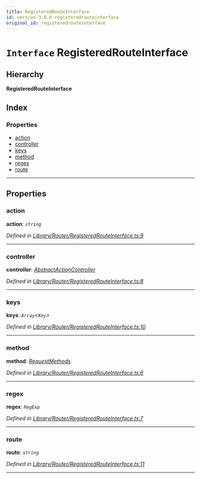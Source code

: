 ```yaml
---
title: RegisteredRouteInterface
id: version-3.0.0-registeredrouteinterface
original_id: registeredrouteinterface
---
```


# `Interface` RegisteredRouteInterface

## Hierarchy

**RegisteredRouteInterface**

## Index

### Properties

* [action](registeredrouteinterface#action)
* [controller](registeredrouteinterface#controller)
* [keys](registeredrouteinterface#keys)
* [method](registeredrouteinterface#method)
* [regex](registeredrouteinterface#regex)
* [route](registeredrouteinterface#route)

---

## Properties

<a id="action"></a>

###  action

**action**: *`string`*

*Defined in [Library/Router/RegisteredRouteInterface.ts:9](https://github.com/Rawphs/stix/blob/f097835/src/Library/Router/RegisteredRouteInterface.ts#L9)*

___
<a id="controller"></a>

###  controller

**controller**: *[AbstractActionController](../classes/abstractactioncontroller)*

*Defined in [Library/Router/RegisteredRouteInterface.ts:8](https://github.com/Rawphs/stix/blob/f097835/src/Library/Router/RegisteredRouteInterface.ts#L8)*

___
<a id="keys"></a>

###  keys

**keys**: *`Array`<`Key`>*

*Defined in [Library/Router/RegisteredRouteInterface.ts:10](https://github.com/Rawphs/stix/blob/f097835/src/Library/Router/RegisteredRouteInterface.ts#L10)*

___
<a id="method"></a>

###  method

**method**: *[RequestMethods](../enums/requestmethods)*

*Defined in [Library/Router/RegisteredRouteInterface.ts:6](https://github.com/Rawphs/stix/blob/f097835/src/Library/Router/RegisteredRouteInterface.ts#L6)*

___
<a id="regex"></a>

###  regex

**regex**: *`RegExp`*

*Defined in [Library/Router/RegisteredRouteInterface.ts:7](https://github.com/Rawphs/stix/blob/f097835/src/Library/Router/RegisteredRouteInterface.ts#L7)*

___
<a id="route"></a>

###  route

**route**: *`string`*

*Defined in [Library/Router/RegisteredRouteInterface.ts:11](https://github.com/Rawphs/stix/blob/f097835/src/Library/Router/RegisteredRouteInterface.ts#L11)*

___

